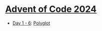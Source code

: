 # [Advent of Code 2024](https://adventofcode.com/2024/)

* [Day 1 - 6](week1/README.md): [Polyglot](https://en.wikipedia.org/wiki/Polyglot_(computing))
